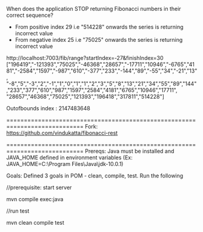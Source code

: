 When does the application STOP returning Fibonacci numbers in their correct sequence?

- From positive index 29 i.e "514228" onwards the series is returning incorrect value
- From negative index 25 i.e "75025" onwards the series is returning incorrect value

http://localhost:7003/fib/range?startIndex=-27&finishIndex=30
["196419","-121393","75025","-46368","28657","-17711","10946","-6765","4181","-2584","1597","-987","610","-377","233","-144","89","-55","34","-21","13",
"-8","5","-3","2","-1","1","0","1","1","2","3","5","8","13","21","34","55","89","144","233","377","610","987","1597","2584","4181","6765","10946","17711",
"28657","46368","75025","121393","196418","317811","514228"]

Outofbounds index : 2147483648

============================================================================
Fork:
https://github.com/vindukatta/fibonacci-rest

============================================================================
Prereqs: Java must be installed and JAVA_HOME defined in environment variables (Ex: JAVA_HOME=C:\Program Files\Java\jdk-10.0.1)

Goals: Defined 3 goals in POM - clean, compile, test. Run the following

//prerequisite: start server

mvn compile exec:java

//run test

mvn clean compile test

